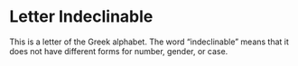 # Letter  Indeclinable

This is a letter of the Greek alphabet. The word “indeclinable” means that it does not have different forms for number, gender, or case.